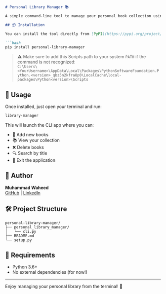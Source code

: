 ```markdown
# Personal Library Manager 📚

A simple command-line tool to manage your personal book collection using Python.

## 📦 Installation

You can install the tool directly from [PyPI](https://pypi.org/project/personal-library-manager/) using pip:

```bash
pip install personal-library-manager
```

> ⚠️ Make sure to add this Scripts path to your system `PATH` if the command is not recognized:  
> `C:\Users\<YourUsername>\AppData\Local\Packages\PythonSoftwareFoundation.Python.<version>_qbz5n2kfra8p0\LocalCache\local-packages\Python<version>\Scripts`

## 🚀 Usage

Once installed, just open your terminal and run:

```bash
library-manager
```

This will launch the CLI app where you can:
- 📖 Add new books
- 📚 View your collection
- ❌ Delete books
- 🔍 Search by title
- 🛑 Exit the application

## 🤖 Author

**Muhammad Waheed**  
[GitHub](https://github.com/muhammadwaheedairi) | [LinkedIn](https://linkedin.com/in/muhammadwaheedairi)

## 🛠️ Project Structure

```
personal-library-manager/
├── personal_library_manager/
│   └── cli.py
├── README.md
└── setup.py
```

## 🧪 Requirements

- Python 3.6+
- No external dependencies (for now!)

---

Enjoy managing your personal library from the terminal! 🚀
```
